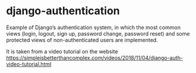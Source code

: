 # django-authentication
Example of Django’s authentication system, in which the most common views 
(login, logout, sign up, password change, password reset) and some protected views
of non-authenticated users are implemented. 

It is taken from a video tutorial on 
the website https://simpleisbetterthancomplex.com/videos/2018/11/04/django-auth-video-tutorial.html
